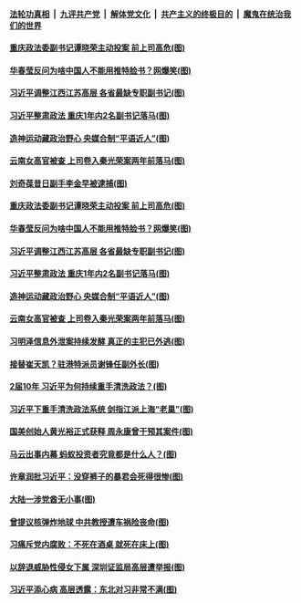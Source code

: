 ####  [法轮功真相](../../../../basic/blob/master/README.md?t=02201931) &nbsp;|&nbsp; [九评共产党](../../../../9ping.md/blob/master/README.md?t=02201931) &nbsp;|&nbsp; [解体党文化](../../../../jtdwh.md/blob/master/README.md?t=02201931)  &nbsp;|&nbsp; [共产主义的终极目的](../../../../gczydzjmd.md/blob/master/README.md?t=02201931) &nbsp;|&nbsp; [魔鬼在统治我们的世界](../../../../mgztzwmdsj.md/blob/master/README.md?t=02201931) 

#### [重庆政法委副书记谭晓荣主动投案 前上司高危(图)](../pages/p2/963135.md?t=02201931) 

#### [华春莹反问为啥中国人不能用推特脸书？网爆笑(图)](../pages/p2/963117.md?t=02201931) 

#### [习近平调整江西江苏高层 各省最缺专职副书记(图)](../pages/p2/963080.md?t=02201931) 

#### [习近平整肃政法 重庆1年内2名副书记落马(图)](../pages/p2/963076.md?t=02201931) 

#### [造神运动藏政治野心 央媒合制“平语近人”(图)](../pages/p2/963011.md?t=02201931) 

#### [云南女高官被查 上司卷入秦光荣案两年前落马(图)](../pages/p2/963030.md?t=02201931) 

#### [刘奇葆昔日副手李金早被逮捕(图)](../pages/p2/963162.md?t=02201931) 

#### [重庆政法委副书记谭晓荣主动投案 前上司高危(图)](../pages/p2/963135.md?t=02201931) 

#### [华春莹反问为啥中国人不能用推特脸书？网爆笑(图)](../pages/p2/963117.md?t=02201931) 

#### [习近平调整江西江苏高层 各省最缺专职副书记(图)](../pages/p2/963080.md?t=02201931) 

#### [习近平整肃政法 重庆1年内2名副书记落马(图)](../pages/p2/963076.md?t=02201931) 

#### [造神运动藏政治野心 央媒合制“平语近人”(图)](../pages/p2/963011.md?t=02201931) 

#### [云南女高官被查 上司卷入秦光荣案两年前落马(图)](../pages/p2/963030.md?t=02201931) 

#### [习明泽信息外泄案持续发酵 真正的主犯已外逃(图)](../pages/p2/963029.md?t=02201931) 

#### [接替崔天凯？驻港特派员谢锋任副外长(图)](../pages/p2/963023.md?t=02201931) 

#### [2届10年 习近平为何持续重手清洗政法？(图)](../pages/p2/962970.md?t=02201931) 

#### [习近平下重手清洗政法系统 剑指江派上海“老巢”(图)](../pages/p2/962948.md?t=02201931) 

#### [国美创始人黄光裕正式获释 周永康曾干预其案件(图)](../pages/p2/962931.md?t=02201931) 

#### [马云出事内幕 蚂蚁投资者究竟都是什么人？(图)](../pages/p2/962914.md?t=02201931) 

#### [许章润批习近平：没穿裤子的暴君会死得很惨(图)](../pages/p2/962808.md?t=02201931) 


#### [大陆一涉党酋无小事(图)](../pages/p2/962868.md?t=02201931) 

#### [曾提议核弹炸地球 中共教授遭车祸险丧命(图)](../pages/p2/962820.md?t=02201931) 

#### [习痛斥党内腐败：不死在酒桌 就死在床上(图)](../pages/p2/962793.md?t=02201931) 

#### [以辞退威胁性侵女下属 深圳证监局高层遭举报(图)](../pages/p2/962787.md?t=02201931) 

#### [习近平添心病 高层透露：东北对习非常不满(图)](../pages/p2/962700.md?t=02201931) 

